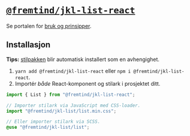 # [`@fremtind/jkl-list-react`](https://jokul.fremtind.no/komponenter/list)

Se portalen for [bruk og prinsipper](https://jokul.fremtind.no/komponenter/list).

## Installasjon

**Tips:** [stilpakken](../list/) blir automatisk installert som en avhengighet.

1. `yarn add @fremtind/jkl-list-react` eller `npm i @fremtind/jkl-list-react`.
2. Importér _både_ React-komponent og stilark i prosjektet ditt.

```js
import { List } from "@fremtind/jkl-list-react";

// Importer stilark via JavaScript med CSS-loader.
import "@fremtind/jkl-list/list.min.css";
```

```scss
// Eller importer stilark via SCSS.
@use "@fremtind/jkl-list/list";
```
